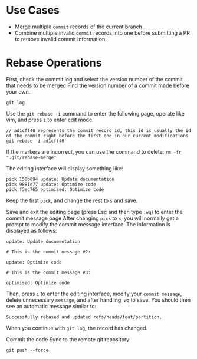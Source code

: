 # Use Cases
- Merge multiple `commit` records of the current branch
- Combine multiple invalid `commit` records into one before submitting a PR to remove invalid commit information.

# Rebase Operations
First, check the commit log and select the version number of the commit that needs to be merged
Find the version number of a commit made before your own.
```shell
git log
```
Use the `git rebase -i` command to enter the following page, operate like vim, and press `i` to enter edit mode.
```shell
// ad1cff40 represents the commit record id, this id is usually the id of the commit right before the first one in our current modifications
git rebase -i ad1cff40
```
If the markers are incorrect, you can use the command to delete: `rm -fr ".git/rebase-merge"`

The editing interface will display something like:

```shell
pick 150b094 update: Update documentation
pick 9881e77 update: Optimize code
pick f3ec765 optimised: Optimize code
```
Keep the first `pick`, and change the rest to `s` and save.

Save and exit the editing page (press Esc and then type `:wq`) to enter the commit message page
After changing `pick` to `s`, you will normally get a prompt to modify the commit message interface. The information is displayed as follows:
```shell
update: Update documentation

# This is the commit message #2:

update: Optimize code

# This is the commit message #3:

optimised: Optimize code
```
Then, press `i` to enter the editing interface, modify your `commit message`, delete unnecessary `message`, and after handling, `wq` to save. You should then see an automatic message similar to:
```shell
Successfully rebased and updated refs/heads/feat/partition.
```
When you continue with `git log`, the record has changed.

Commit the code
Sync to the remote git repository
```shell
git push --force
```